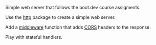 Simple web server that follows the boot.dev course assigments.

Use the [http](https://pkg.go.dev/net/http) package to create a simple web server.

Add a [middleware](https://developer.mozilla.org/en-US/docs/Glossary/Middleware) function
that adds [CORS](https://developer.mozilla.org/en-US/docs/Web/HTTP/CORS) headers to the response.

Play with stateful handlers.





